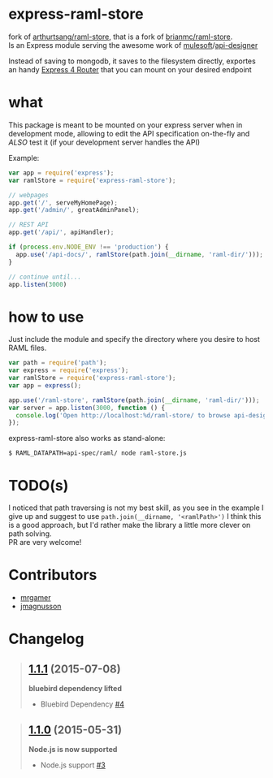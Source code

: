 # express-raml-store
fork of [arthurtsang/raml-store](https://github.com/arthurtsang/raml-store), that is a fork of [brianmc/raml-store](https://github.com/brianmc/raml-store).  
Is an Express module serving the awesome work of [mulesoft](https://github.com/mulesoft)/[api-designer](https://github.com/mulesoft/api-designer)  

Instead of saving to mongodb, it saves to the filesystem directly, exportes an handy [Express 4 Router](http://expressjs.com/guide/routing.html#express-router) that you can mount on your desired endpoint

# what
This package is meant to be mounted on your express server when in development mode, allowing to edit the API specification on-the-fly and
_ALSO_ test it (if your development server handles the API)

Example:
```javascript
var app = require('express');
var ramlStore = require('express-raml-store');

// webpages
app.get('/', serveMyHomePage);
app.get('/admin/', greatAdminPanel);

// REST API
app.get('/api/', apiHandler);

if (process.env.NODE_ENV !== 'production') {
  app.use('/api-docs/', ramlStore(path.join(__dirname, 'raml-dir/')));
}

// continue until...
app.listen(3000)
```


# how to use
Just include the module and specify the directory where you desire to host RAML files.

```javascript
var path = require('path');
var express = require('express');
var ramlStore = require('express-raml-store');
var app = express();

app.use('/raml-store', ramlStore(path.join(__dirname, 'raml-dir/')));
var server = app.listen(3000, function () {
  console.log('Open http://localhost:%d/raml-store/ to browse api-designer', server.address().port);
});
```

express-raml-store also works as stand-alone:

```shell
$ RAML_DATAPATH=api-spec/raml/ node raml-store.js
```

# TODO(s)
I noticed that path traversing is not my best skill, as you see in the example I give up and suggest to use `path.join(__dirname, '<ramlPath>')`
I think this is a good approach, but I'd rather make the library a little more clever on path solving.  
PR are very welcome!

# Contributors

  * [mrgamer](https://github.com/mrgamer)
  * [jmagnusson](https://github.com/jmagnusson)

# Changelog

> ## [1.1.1](https://github.com/mrgamer/express-raml-store/tree/1.1.1) (2015-07-08)
>
> **bluebird dependency lifted**
>
> - Bluebird Dependency [\#4](https://github.com/mrgamer/express-raml-store/issues/4)

> ## [1.1.0](https://github.com/mrgamer/express-raml-store/tree/1.1.0) (2015-05-31)
>
> **Node.js is now supported**
>
> - Node.js support [\#3](https://github.com/mrgamer/express-raml-store/pull/3)
